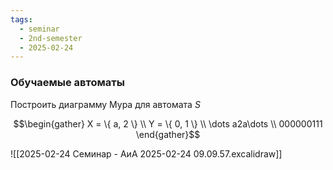 ```yaml
---
tags:
  - seminar
  - 2nd-semester
  - 2025-02-24
---
```


### Обучаемые автоматы

Построить диаграмму Мура для автомата $S$

$$\begin{gather}
X = \{ a, 2 \} \\
Y = \{ 0, 1 \} \\
\dots a2a\dots \\
000000111
\end{gather}$$

![[2025-02-24 Семинар - АиА 2025-02-24 09.09.57.excalidraw]]